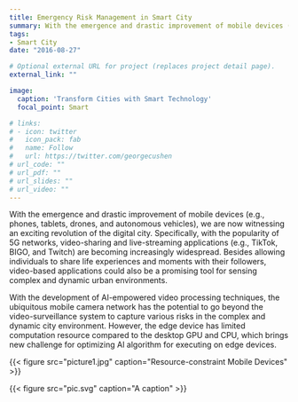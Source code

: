 ```yaml
---
title: Emergency Risk Management in Smart City
summary: With the emergence and drastic improvement of mobile devices (e.g., phones, tablets, drones, and autonomous vehicles), we are now witnessing an exciting revolution of the digital city.
tags:
- Smart City
date: "2016-08-27"

# Optional external URL for project (replaces project detail page).
external_link: ""

image:
  caption: 'Transform Cities with Smart Technology'
  focal_point: Smart

# links:
# - icon: twitter
#   icon_pack: fab
#   name: Follow
#   url: https://twitter.com/georgecushen
# url_code: ""
# url_pdf: ""
# url_slides: ""
# url_video: ""
---
```


With the emergence and drastic improvement of mobile devices (e.g., phones, tablets, drones, and autonomous vehicles), we are now witnessing an exciting revolution of the digital city. Specifically, with the popularity of 5G networks, video-sharing and live-streaming applications (e.g., TikTok, BIGO, and Twitch) are becoming increasingly widespread. Besides allowing individuals to share life experiences and moments with their followers, video-based applications could also be a promising tool for sensing complex and dynamic urban environments.

With the development of AI-empowered video processing techniques, the ubiquitous mobile camera network has the potential to go beyond the video-surveillance system to capture various risks in the complex and dynamic city environment. However, the edge device has limited computation resource compared to the desktop GPU and CPU, which brings new challenge for optimizing AI algorithm for executing on edge devices. 

{{< figure src="picture1.jpg" caption="Resource-constraint Mobile Devices" >}}

{{< figure src="pic.svg" caption="A caption" >}}
